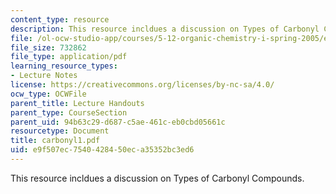```yaml
---
content_type: resource
description: This resource incldues a discussion on Types of Carbonyl Compounds.
file: /ol-ocw-studio-app/courses/5-12-organic-chemistry-i-spring-2005/e9f507ec7540428450eca35352bc3ed6_carbonyl1.pdf
file_size: 732862
file_type: application/pdf
learning_resource_types:
- Lecture Notes
license: https://creativecommons.org/licenses/by-nc-sa/4.0/
ocw_type: OCWFile
parent_title: Lecture Handouts
parent_type: CourseSection
parent_uid: 94b63c29-d687-c5ae-461c-eb0cbd05661c
resourcetype: Document
title: carbonyl1.pdf
uid: e9f507ec-7540-4284-50ec-a35352bc3ed6
---
```

This resource incldues a discussion on Types of Carbonyl Compounds.